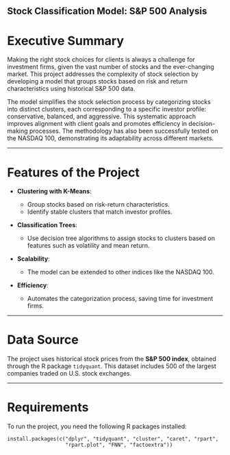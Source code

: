 
## Stock Classification Model: S&P 500 Analysis


# Executive Summary

Making the right stock choices for clients is always a challenge for investment firms, given the vast number of stocks and the ever-changing market. This project addresses the complexity of stock selection by developing a model that groups stocks based on risk and return characteristics using historical S&P 500 data.

The model simplifies the stock selection process by categorizing stocks into distinct clusters, each corresponding to a specific investor profile: conservative, balanced, and aggressive. This systematic approach improves alignment with client goals and promotes efficiency in decision-making processes. The methodology has also been successfully tested on the NASDAQ 100, demonstrating its adaptability across different markets.

---

# Features of the Project

- **Clustering with K-Means**:
  - Group stocks based on risk-return characteristics.
  - Identify stable clusters that match investor profiles.

- **Classification Trees**:
  - Use decision tree algorithms to assign stocks to clusters based on features such as volatility and mean return.

- **Scalability**:
  - The model can be extended to other indices like the NASDAQ 100.

- **Efficiency**:
  - Automates the categorization process, saving time for investment firms.

---

# Data Source

The project uses historical stock prices from the **S&P 500 index**, obtained through the R package `tidyquant`. This dataset includes 500 of the largest companies traded on U.S. stock exchanges.

---

# Requirements

To run the project, you need the following R packages installed:

```{r, eval=FALSE}
install.packages(c("dplyr", "tidyquant", "cluster", "caret", "rpart", 
                   "rpart.plot", "FNN", "factoextra"))
